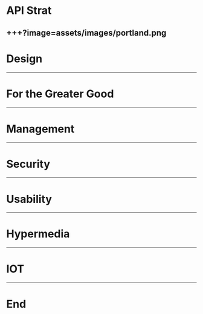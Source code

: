 # API Strat
+++?image=assets/images/portland.png
---
# Design 

---
# For the Greater Good

---
# Management

---
# Security

---
# Usability

---
# Hypermedia

---
# IOT

---
# End

